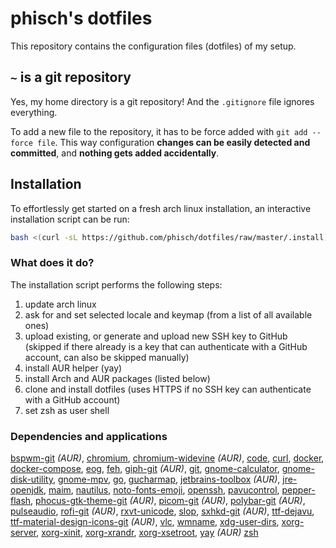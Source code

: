 # phisch's dotfiles
This repository contains the configuration files (dotfiles) of my setup. 

## `~` is a git repository
Yes, my home directory is a git repository! And the `.gitignore` file ignores everything.

To add a new file to the repository, it has to be force added with `git add --force file`. This way configuration **changes can be easily detected and committed**, and **nothing gets added accidentally**.

## Installation
To effortlessly get started on a fresh arch linux installation, an interactive installation script can be run:

```sh
bash <(curl -sL https://github.com/phisch/dotfiles/raw/master/.install)
```

### What does it do?
The installation script performs the following steps:

1) update arch linux
2) ask for and set selected locale and keymap (from a list of all available ones)
3) upload existing, or generate and upload new SSH key to GitHub (skipped if there already is a key that can authenticate with a GitHub account, can also be skipped manually)
4) install AUR helper (yay)
4) install Arch and AUR packages (listed below)
5) clone and install dotfiles (uses HTTPS if no SSH key can authenticate with a GitHub account)
6) set zsh as user shell

### Dependencies and applications
[bspwm-git](https://aur.archlinux.org/packages/bspwm-git/) *(AUR)*,
[chromium](https://www.archlinux.org/packages/extra/x86_64/chromium/),
[chromium-widevine](https://aur.archlinux.org/packages/chromium-widevine/) *(AUR)*,
[code](https://www.archlinux.org/packages/community/x86_64/code/),
[curl](https://www.archlinux.org/packages/core/x86_64/curl/),
[docker](https://www.archlinux.org/packages/community/x86_64/docker/),
[docker-compose](https://www.archlinux.org/packages/community/any/docker-compose/),
[eog](https://www.archlinux.org/packages/extra/x86_64/eog/),
[feh](https://www.archlinux.org/packages/extra/x86_64/feh/),
[giph-git](https://aur.archlinux.org/packages/giph-git/) *(AUR)*,
[git](https://www.archlinux.org/packages/extra/x86_64/git/),
[gnome-calculator](https://www.archlinux.org/packages/extra/x86_64/gnome-calculator/),
[gnome-disk-utility](https://www.archlinux.org/packages/extra/x86_64/gnome-disk-utility/),
[gnome-mpv](https://www.archlinux.org/packages/community/x86_64/gnome-mpv/),
[go](https://www.archlinux.org/packages/community/x86_64/go/),
[gucharmap](https://www.archlinux.org/packages/extra/x86_64/gucharmap/),
[jetbrains-toolbox](https://aur.archlinux.org/packages/jetbrains-toolbox/) *(AUR)*,
[jre-openjdk](https://www.archlinux.org/packages/extra/x86_64/jre-openjdk/),
[maim](https://www.archlinux.org/packages/community/x86_64/maim/),
[nautilus](https://www.archlinux.org/packages/extra/x86_64/nautilus/),
[noto-fonts-emoji](https://www.archlinux.org/packages/extra/any/noto-fonts-emoji/),
[openssh](https://www.archlinux.org/packages/core/x86_64/openssh/),
[pavucontrol](https://www.archlinux.org/packages/extra/x86_64/pavucontrol/),
[pepper-flash](https://www.archlinux.org/packages/extra/x86_64/pepper-flash/),
[phocus-gtk-theme-git](https://aur.archlinux.org/packages/phocus-gtk-theme-git/) *(AUR)*,
[picom-git](https://aur.archlinux.org/packages/picom-git/) *(AUR)*,
[polybar-git](https://aur.archlinux.org/packages/polybar-git/) *(AUR)*,
[pulseaudio](https://www.archlinux.org/packages/extra/x86_64/pulseaudio/),
[rofi-git](https://aur.archlinux.org/packages/rofi-git/) *(AUR)*,
[rxvt-unicode](https://www.archlinux.org/packages/community/x86_64/rxvt-unicode/),
[slop](https://www.archlinux.org/packages/community/x86_64/slop/),
[sxhkd-git](https://aur.archlinux.org/packages/sxhkd-git/) *(AUR)*,
[ttf-dejavu](https://www.archlinux.org/packages/extra/any/ttf-dejavu/),
[ttf-material-design-icons-git](https://aur.archlinux.org/packages/ttf-material-design-icons-git/) *(AUR)*,
[vlc](https://www.archlinux.org/packages/extra/x86_64/vlc/),
[wmname](https://www.archlinux.org/packages/community/x86_64/wmname/),
[xdg-user-dirs](https://www.archlinux.org/packages/extra/x86_64/xdg-user-dirs/),
[xorg-server](https://www.archlinux.org/packages/extra/x86_64/xorg-server/),
[xorg-xinit](https://www.archlinux.org/packages/extra/x86_64/xorg-xinit/),
[xorg-xrandr](https://www.archlinux.org/packages/extra/x86_64/xorg-xrandr/),
[xorg-xsetroot](https://www.archlinux.org/packages/extra/x86_64/xorg-xsetroot/),
[yay](https://aur.archlinux.org/packages/yay/) *(AUR)*
[zsh](https://www.archlinux.org/packages/extra/x86_64/zsh/)